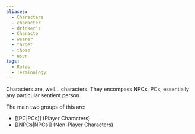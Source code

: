 ```yaml
---
aliases:
  - Characters
  - character
  - drinker’s
  - Characte
  - wearer
  - target
  - those
  - user
tags:
  - Rules
  - Terminology
---
```

Characters are, well… characters. They encompass NPCs, PCs, essentially any particular sentient person.

The main two groups of this are:
- [[PC|PCs]] (Player Characters)
- [[NPCs|NPCs]] (Non-Player Characters)